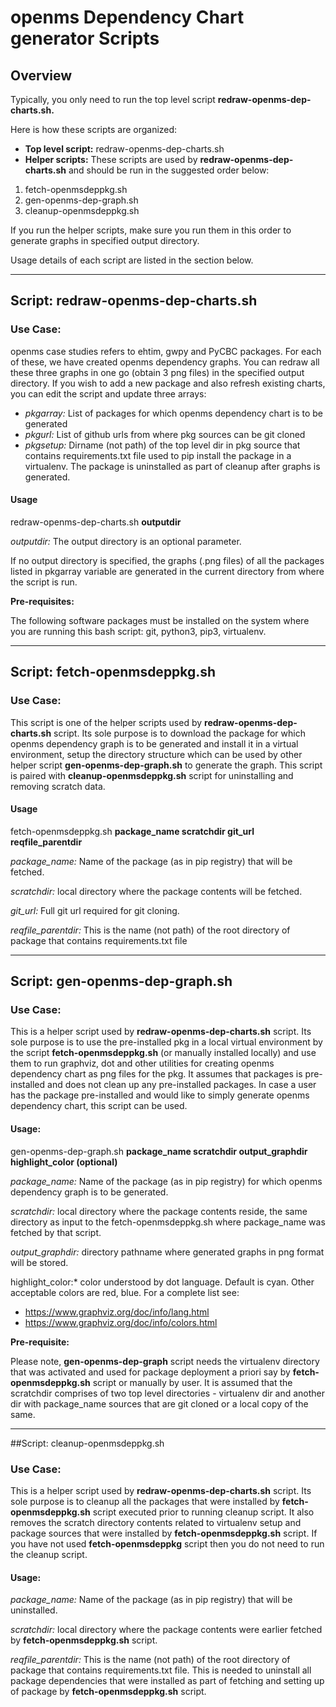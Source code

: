 # openms Dependency Chart generator Scripts 

## Overview

Typically, you only need to run the top level script **redraw-openms-dep-charts.sh.**

Here is how these scripts are organized:

* **Top level script:**  redraw-openms-dep-charts.sh
* **Helper scripts:** These scripts are used by **redraw-openms-dep-charts.sh**
and should be run in the suggested order below:

1. fetch-openmsdeppkg.sh
2. gen-openms-dep-graph.sh
3. cleanup-openmsdeppkg.sh

If you run the helper scripts, make sure you run them in this order to generate graphs in specified output directory.

Usage details of each script are listed in the section below.

----

## Script: redraw-openms-dep-charts.sh

### Use Case:

openms case studies refers to ehtim, gwpy and PyCBC packages.  For each of these,
we have created openms dependency graphs.  You can redraw all these three graphs
in one go (obtain 3 png files) in the specified output directory. If you wish
to add a new package and also refresh existing charts, you can edit the script
and update three arrays:

* *pkgarray:* List of packages for which openms dependency chart is to be generated
* *pkgurl:* List of github urls from where pkg sources can be git cloned
* *pkgsetup:* Dirname (not path) of the top level dir in pkg source that contains
  requirements.txt file used to pip install the package in a virtualenv.
  The package is uninstalled as part of cleanup after graphs is generated.

#### Usage

redraw-openms-dep-charts.sh **outputdir**

*outputdir:* The output directory is an optional parameter.

If no output directory is specified, the graphs (.png files) of all the packages
listed in pkgarray variable are generated in the current directory from where 
the script is run.

**Pre-requisites:**

The following software packages must be installed on the system where you are running this bash script:  git, python3, pip3, virtualenv.

----

## Script: fetch-openmsdeppkg.sh

### Use Case:

This script is one of the helper scripts used by **redraw-openms-dep-charts.sh**
script. Its sole purpose is to download the package for which openms dependency
graph is to be generated and install it in a virtual environment, setup the 
directory structure which can be used by other helper script 
**gen-openms-dep-graph.sh** to generate the graph.  This script is paired with
**cleanup-openmsdeppkg.sh** script for uninstalling and removing scratch data.

#### Usage

fetch-openmsdeppkg.sh **package_name scratchdir git_url reqfile_parentdir**

*package_name:*  Name of the package (as in pip registry) that will be fetched.

*scratchdir:* local directory where the package contents will be fetched.

*git_url:*  Full git url required for git cloning.

*reqfile_parentdir:*  This is the name (not path) of the root directory of package that contains requirements.txt file

----

## Script: gen-openms-dep-graph.sh

### Use Case:

This is a helper script used by **redraw-openms-dep-charts.sh** script. Its sole
purpose is to use the pre-installed pkg in a local virtual environment by
the script **fetch-openmsdeppkg.sh** (or manually installed locally) and use them
to run graphviz, dot and other utilities for creating openms dependency chart
as png files for the pkg.  It assumes that packages is pre-installed and does
not clean up any pre-installed packages.  In case a user has the package 
pre-installed and would like to simply generate openms dependency chart, this script can be used.

#### Usage:

gen-openms-dep-graph.sh **package_name scratchdir output_graphdir highlight_color (optional)**

*package_name:* Name of the package (as in pip registry) for which openms dependency graph is to be generated.

*scratchdir:* local directory where the package contents reside, the same directory as input to the fetch-openmsdeppkg.sh where package_name was fetched by that script.

*output_graphdir:* directory pathname where generated graphs in png format will be stored.

highlight_color:* color understood by dot language.  Default is cyan.  Other
acceptable colors are red, blue.  For a complete list see:

* https://www.graphviz.org/doc/info/lang.html
* https://www.graphviz.org/doc/info/colors.html

**Pre-requisite:**

Please note, **gen-openms-dep-graph** script needs the virtualenv directory
that was activated and used for package deployment a priori say by
**fetch-openmsdeppkg.sh** script or manually by user.  It is assumed that the 
scratchdir comprises of two top level directories - virtualenv dir and another
dir with package_name sources that are git cloned or a local copy of the same.

----

##Script: cleanup-openmsdeppkg.sh

### Use Case:

This is a helper script used by **redraw-openms-dep-charts.sh** script. Its sole
purpose is to cleanup all the packages that were installed by
**fetch-openmsdeppkg.sh** script executed prior to running cleanup script. It
 also removes the scratch directory contents related to virtualenv setup and
package sources that were installed by **fetch-openmsdeppkg.sh** script. If you
have not used **fetch-openmsdeppkg** script then you do not need to run the cleanup script.

#### Usage:

*package_name:*  Name of the package (as in pip registry) that will be uninstalled.

*scratchdir:* local directory where the package contents were earlier fetched by
**fetch-openmsdeppkg.sh** script.

*reqfile_parentdir:*  This is the name (not path) of the root directory of
package that contains requirements.txt file. This is needed to uninstall all
package dependencies that were installed as part of fetching and setting up of package by **fetch-openmsdeppkg.sh** script.
